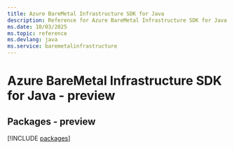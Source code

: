 ```yaml
---
title: Azure BareMetal Infrastructure SDK for Java
description: Reference for Azure BareMetal Infrastructure SDK for Java
ms.date: 10/03/2025
ms.topic: reference
ms.devlang: java
ms.service: baremetalinfrastructure
---
```

# Azure BareMetal Infrastructure SDK for Java - preview
## Packages - preview
[!INCLUDE [packages](baremetal-infrastructure-index.md)]